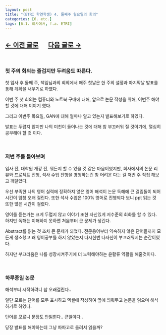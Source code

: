 ```yaml
---
layout: post
title: "(ETRI 학연학생) 4. 둘째주 월요일의 회의"
categories: [6. etc.]
tags: [6.1. 회사에서, f.a. ETRI]
---
```


## [←  이전 글로](https://maizer2.github.io/6.%20etc2022/2022/03/04/(ETRI-학연학생)-3.-휴무일은-회사에서-공부.html) 　 [다음 글로 →](https://maizer2.github.io/6.%20etc2022/2022/03/08/(ETRI-학연학생)-5.-하루종일-논문-읽기.html)

<br/>

### 첫 주의 회의는 즐겁지만 두려움도 따른다.

첫 입사 후 둘째 주, 책임님과의 회의에서 매주 첫날은 한 주의 설정과 마지막날 발표를 통해 계획을 새우기로 하였다.

이번 주 첫 회의는 컴퓨터와 노트북 구매에 대해, 앞으로 논문 작성을 위해, 이번주 해야할 것에 대해 이야기 했다.

그리고 이번주 목요일, GAN에 대해 얼마나 알고 있는지 발표해보기로 하였다.

발표는 두렵지 않지만 나의 미천이 들어나는 것에 대해 참 부끄러워 질 것이기에, 열심히 공부해야 할 것 이다.

<br/>

### 저번 주를 돌아보며

입사 전, 대학원 개강 전, 뭐든지 할 수 있을 것 같은 마음이였지만, 회사에서의 논문 리뷰와 프로젝트 진행, 석사 수업 진행을 병행하는건 참 어려운 다는 걸 저번 주 직접 해보고 깨달았다.

우선 부족한 나의 영어 실력에 정확하지 않은 영어 해석이 논문 독해에 큰 걸림돌이 되어 시간이 엄청 오래 걸린다. 또한 석사 수업은 100% 영어로 진행되다 보니 ppt 읽는 것 또한 많은 시간이 걸렸다.

영어를 듣는거는 크게 두렵지 않고 이야기 또한 자신있게 저수준의 회화를 할 수 있다. 하지만 독해는 이해하지 못하면 처음부터 큰 문제가 생긴다.

Abstract를 읽는 것 조차 큰 문제가 되었다. 전문용어부터 익숙하지 않은 단어들까지 모든게 생소했고 왜 영어공부를 하지 않았는지 다시한번 나자신이 부끄러워지는 순간이였다.

하지만 부끄러움은 나를 성장시켜주기에 더 노력해야하는 윤활류 역활을 해줄것이다.

<br/>

### 하루종일 논문 

해석부터 시작하려니 참 오래걸린다..

일단 모르는 단어를 모두 표시하고 엑셀에 작성하여 옆에 띄워두고 논문을 읽으며 해석하기로 하였다.

단어를 모르니 문장도 안읽힌다.. 큰일이다..

당장 발표를 해야하는데 그냥 파파고로 돌려서 읽을까?
